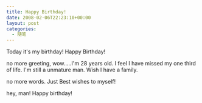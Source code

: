 ```yaml
---
title: Happy Birthday!
date: 2008-02-06T22:23:10+00:00
layout: post
categories:
  - 随笔
---
```

Today it's my birthday! Happy Birthday!

no more greeting, wow…..I'm 28 years old. I feel I have missed my one third of life. I'm still a unmature man. Wish I have a family.

no more words. Just Best wishes to myself!

hey, man! Happy birthday!

